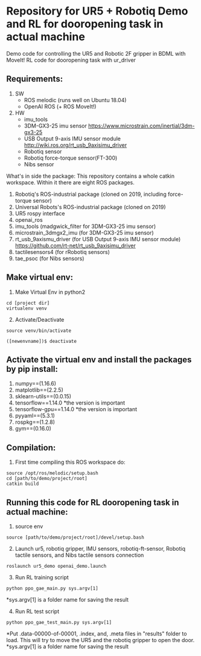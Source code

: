 # Repository for UR5 + Robotiq Demo and RL for dooropening task in actual machine
Demo code for controlling the UR5 and Robotic 2F gripper in BDML with MoveIt!
RL code for dooropening task with ur_driver

## Requirements:
1. SW
    + ROS melodic (runs well on Ubuntu 18.04)
    + OpenAI ROS
    (+ ROS MoveIt!)
2. HW
    + imu_tools
    + 3DM-GX3-25 imu sensor
      https://www.microstrain.com/inertial/3dm-gx3-25
    + USB Output 9-axis IMU sensor module
      http://wiki.ros.org/rt_usb_9axisimu_driver
    + Robotiq sensor
    + Robotiq force-torque sensor(FT-300)
    + Nibs sensor

What's in side the package:
This repository contains a whole catkin workspace. Within it there are eight
ROS packages.
1. Robotiq's ROS-industrial package (cloned on 2019, including force-torque sensor) 
2. Universal Robots's ROS-industrial package (cloned on 2019) 
3. UR5 rospy interface
4. openai_ros
5. imu_tools (madgwick_filter for 3DM-GX3-25 imu sensor)
6. microstrain_3dmgx2_imu (for 3DM-GX3-25 imu sensor)
7. rt_usb_9axismu_driver (for USB Output 9-axis IMU sensor module)
   https://github.com/rt-net/rt_usb_9axisimu_driver
8. tactilesensors4 (for rRobotiq sensors)
9. tae_psoc (for Nibs sensors)

## Make virtual env:
1. Make Virtual Env in python2
```console 
cd [project dir] 
virtualenv venv 
```

2. Activate/Deactivate 
```console 
source venv/bin/activate 
```
```console 
([newenvname])$ deactivate
```

## Activate the virtual env and install the packages by pip install:
1. numpy==(1.16.6)
2. matplotlib==(2.2.5)
3. sklearn-utils==(0.0.15)
4. tensorflow==1.14.0       *the version is important
5. tensorflow-gpu==1.14.0   *the version is important
6. pyyaml==(5.3.1)
7. rospkg==(1.2.8)
8. gym==(0.16.0)

## Compilation:
1. First time compiling this ROS workspace do:
```console
source /opt/ros/melodic/setup.bash
cd [path/to/demo/project/root]
catkin build
```

## Running this code for RL dooropening task in actual machine:
1. source env
```console 
source [path/to/demo/project/root]/devel/setup.bash
```

2. Launch ur5, robotiq gripper, IMU sensors, robotiq-ft-sensor, Robotiq tactile sensors, and Nibs tactile sensors connection
```console 
roslaunch ur5_demo openai_demo.launch 
```

3. Run RL training script
```console 
python ppo_gae_main.py sys.argv[1]
```
*sys.argv[1] is a folder name for saving the result

4. Run RL test script
```console 
python ppo_gae_test_main.py sys.argv[1]
```
*Put .data-00000-of-00001, .index, and, .meta files in "results" folder to load. 
This will try to move the UR5 and the robotiq gripper to open the door.
*sys.argv[1] is a folder name for saving the result

